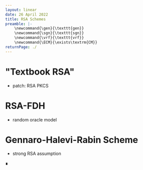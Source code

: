 ```yaml
---
layout: linear
date: 26 April 2022
title: RSA Schemes
preamble: |-
    \newcommand{\gen}{\texttt{gen}}
    \newcommand{\sgn}{\texttt{sgn}}
    \newcommand{\vrf}{\texttt{vrf}}
    \newcommand{\ECM}{\exists\textrm{CM}}
returnPage: ./
---
```


# "Textbook RSA"

- patch: RSA PKCS

# RSA-FDH

- random oracle model

# Gennaro-Halevi-Rabin Scheme

- strong RSA assumption

∎
